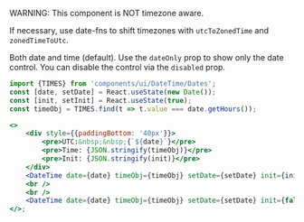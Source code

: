 WARNING: This component is NOT timezone aware.

If necessary, use date-fns to shift timezones with `utcToZonedTime` and `zonedTimeToUtc`.

Both date and time (default). Use the `dateOnly` prop to show only the date control. You can disable the control via the `disabled` prop.

```jsx
import {TIMES} from 'components/ui/DateTime/Dates';
const [date, setDate] = React.useState(new Date());
const [init, setInit] = React.useState(true);
const timeObj = TIMES.find(t => t.value === date.getHours());

<>
    <div style={{paddingBottom: '40px'}}>
        <pre>UTC:&nbsp;&nbsp;{`${date}`}</pre>
        <pre>Time: {JSON.stringify(timeObj)}</pre>
        <pre>Init: {JSON.stringify(init)}</pre>
    </div>
    <DateTime date={date} timeObj={timeObj} setDate={setDate} init={init} setInit={setInit} />
    <br />
    <br />
    <DateTime date={date} timeObj={timeObj} setDate={setDate} init={false} />
</>;
```
